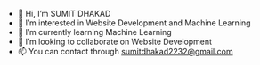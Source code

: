 - 👋 Hi, I’m SUMIT DHAKAD
- 👀 I’m interested in Website Development and Machine Learning
- 🌱 I’m currently learning Machine Learning
- 💞️ I’m looking to collaborate on Website Development
- 📫 You can contact through sumitdhakad2232@gmail.com

<!---
sumitdhakad2837/sumitdhakad2837 is a ✨ special ✨ repository because its `README.md` (this file) appears on your GitHub profile.
You can click the Preview link to take a look at your changes.
--->
